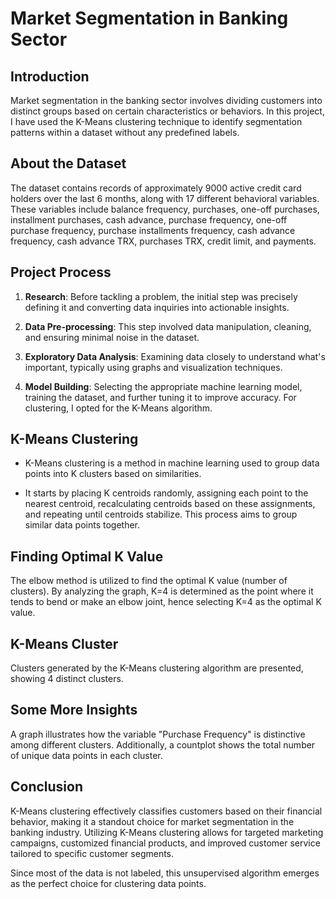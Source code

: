 # Market Segmentation in Banking Sector


## Introduction

Market segmentation in the banking sector involves dividing customers into distinct groups based on certain characteristics or behaviors. In this project, I have used the K-Means clustering technique to identify segmentation patterns within a dataset without any predefined labels.

## About the Dataset

The dataset contains records of approximately 9000 active credit card holders over the last 6 months, along with 17 different behavioral variables. These variables include balance frequency, purchases, one-off purchases, installment purchases, cash advance, purchase frequency, one-off purchase frequency, purchase installments frequency, cash advance frequency, cash advance TRX, purchases TRX, credit limit, and payments.

## Project Process

1. **Research**: Before tackling a problem, the initial step was precisely defining it and converting data inquiries into actionable insights.
   
2. **Data Pre-processing**: This step involved data manipulation, cleaning, and ensuring minimal noise in the dataset.
   
3. **Exploratory Data Analysis**: Examining data closely to understand what's important, typically using graphs and visualization techniques.
   
4. **Model Building**: Selecting the appropriate machine learning model, training the dataset, and further tuning it to improve accuracy. For clustering, I opted for the K-Means algorithm.

## K-Means Clustering

- K-Means clustering is a method in machine learning used to group data points into K clusters based on similarities.
  
- It starts by placing K centroids randomly, assigning each point to the nearest centroid, recalculating centroids based on these assignments, and repeating until centroids stabilize. This process aims to group similar data points together.

## Finding Optimal K Value

The elbow method is utilized to find the optimal K value (number of clusters). By analyzing the graph, K=4 is determined as the point where it tends to bend or make an elbow joint, hence selecting K=4 as the optimal K value.

## K-Means Cluster

Clusters generated by the K-Means clustering algorithm are presented, showing 4 distinct clusters.

## Some More Insights

A graph illustrates how the variable "Purchase Frequency" is distinctive among different clusters. Additionally, a countplot shows the total number of unique data points in each cluster.

## Conclusion

K-Means clustering effectively classifies customers based on their financial behavior, making it a standout choice for market segmentation in the banking industry. Utilizing K-Means clustering allows for targeted marketing campaigns, customized financial products, and improved customer service tailored to specific customer segments.

Since most of the data is not labeled, this unsupervised algorithm emerges as the perfect choice for clustering data points.

